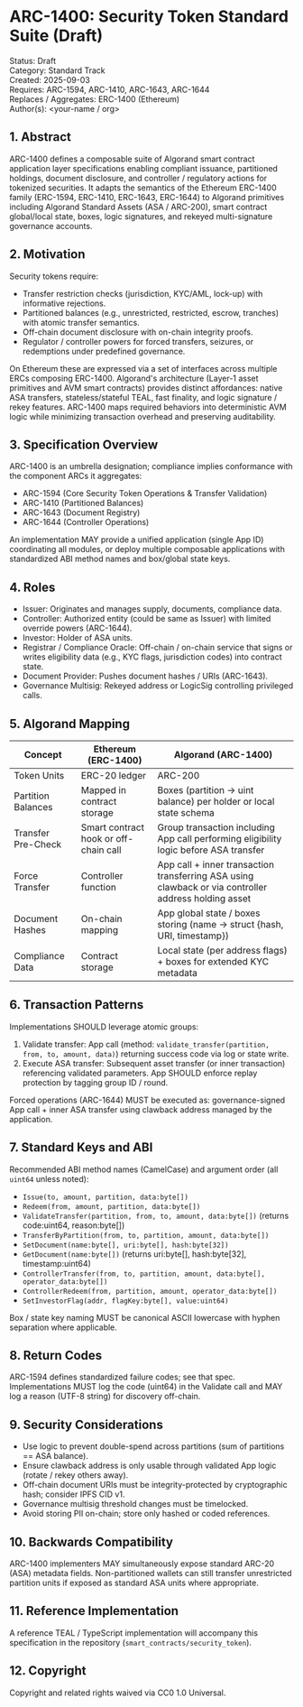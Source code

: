 # ARC-1400: Security Token Standard Suite (Draft)

Status: Draft  
Category: Standard Track  
Created: 2025-09-03  
Requires: ARC-1594, ARC-1410, ARC-1643, ARC-1644  
Replaces / Aggregates: ERC-1400 (Ethereum)  
Author(s): <your-name / org>

## 1. Abstract

ARC-1400 defines a composable suite of Algorand smart contract application layer specifications enabling compliant issuance, partitioned holdings, document disclosure, and controller / regulatory actions for tokenized securities. It adapts the semantics of the Ethereum ERC-1400 family (ERC-1594, ERC-1410, ERC-1643, ERC-1644) to Algorand primitives including Algorand Standard Assets (ASA / ARC-200), smart contract global/local state, boxes, logic signatures, and rekeyed multi-signature governance accounts.

## 2. Motivation

Security tokens require:

- Transfer restriction checks (jurisdiction, KYC/AML, lock-up) with informative rejections.
- Partitioned balances (e.g., unrestricted, restricted, escrow, tranches) with atomic transfer semantics.
- Off-chain document disclosure with on-chain integrity proofs.
- Regulator / controller powers for forced transfers, seizures, or redemptions under predefined governance.

On Ethereum these are expressed via a set of interfaces across multiple ERCs composing ERC-1400. Algorand's architecture (Layer-1 asset primitives and AVM smart contracts) provides distinct affordances: native ASA transfers, stateless/stateful TEAL, fast finality, and logic signature / rekey features. ARC-1400 maps required behaviors into deterministic AVM logic while minimizing transaction overhead and preserving auditability.

## 3. Specification Overview

ARC-1400 is an umbrella designation; compliance implies conformance with the component ARCs it aggregates:

- ARC-1594 (Core Security Token Operations & Transfer Validation)
- ARC-1410 (Partitioned Balances)
- ARC-1643 (Document Registry)
- ARC-1644 (Controller Operations)

An implementation MAY provide a unified application (single App ID) coordinating all modules, or deploy multiple composable applications with standardized ABI method names and box/global state keys.

## 4. Roles

- Issuer: Originates and manages supply, documents, compliance data.
- Controller: Authorized entity (could be same as Issuer) with limited override powers (ARC-1644).
- Investor: Holder of ASA units.
- Registrar / Compliance Oracle: Off-chain / on-chain service that signs or writes eligibility data (e.g., KYC flags, jurisdiction codes) into contract state.
- Document Provider: Pushes document hashes / URIs (ARC-1643).
- Governance Multisig: Rekeyed address or LogicSig controlling privileged calls.

## 5. Algorand Mapping

| Concept            | Ethereum (ERC-1400)                   | Algorand (ARC-1400)                                                                                  |
| ------------------ | ------------------------------------- | ---------------------------------------------------------------------------------------------------- |
| Token Units        | ERC-20 ledger                         | ARC-200                                                                                              |
| Partition Balances | Mapped in contract storage            | Boxes (partition -> uint balance) per holder or local state schema                                   |
| Transfer Pre-Check | Smart contract hook or off-chain call | Group transaction including App call performing eligibility logic before ASA transfer                |
| Force Transfer     | Controller function                   | App call + inner transaction transferring ASA using clawback or via controller address holding asset |
| Document Hashes    | On-chain mapping                      | App global state / boxes storing (name -> struct {hash, URI, timestamp})                             |
| Compliance Data    | Contract storage                      | Local state (per address flags) + boxes for extended KYC metadata                                    |

## 6. Transaction Patterns

Implementations SHOULD leverage atomic groups:

1. Validate transfer: App call (method: `validate_transfer(partition, from, to, amount, data)`) returning success code via log or state write.
2. Execute ASA transfer: Subsequent asset transfer (or inner transaction) referencing validated parameters. App SHOULD enforce replay protection by tagging group ID / round.

Forced operations (ARC-1644) MUST be executed as: governance-signed App call + inner ASA transfer using clawback address managed by the application.

## 7. Standard Keys and ABI

Recommended ABI method names (CamelCase) and argument order (all `uint64` unless noted):

- `Issue(to, amount, partition, data:byte[])`
- `Redeem(from, amount, partition, data:byte[])`
- `ValidateTransfer(partition, from, to, amount, data:byte[])` (returns code:uint64, reason:byte[])
- `TransferByPartition(from, to, partition, amount, data:byte[])`
- `SetDocument(name:byte[], uri:byte[], hash:byte[32])`
- `GetDocument(name:byte[])` (returns uri:byte[], hash:byte[32], timestamp:uint64)
- `ControllerTransfer(from, to, partition, amount, data:byte[], operator_data:byte[])`
- `ControllerRedeem(from, partition, amount, operator_data:byte[])`
- `SetInvestorFlag(addr, flagKey:byte[], value:uint64)`

Box / state key naming MUST be canonical ASCII lowercase with hyphen separation where applicable.

## 8. Return Codes

ARC-1594 defines standardized failure codes; see that spec. Implementations MUST log the code (uint64) in the Validate call and MAY log a reason (UTF-8 string) for discovery off-chain.

## 9. Security Considerations

- Use logic to prevent double-spend across partitions (sum of partitions == ASA balance).
- Ensure clawback address is only usable through validated App logic (rotate / rekey others away).
- Off-chain document URIs must be integrity-protected by cryptographic hash; consider IPFS CID v1.
- Governance multisig threshold changes must be timelocked.
- Avoid storing PII on-chain; store only hashed or coded references.

## 10. Backwards Compatibility

ARC-1400 implementers MAY simultaneously expose standard ARC-20 (ASA) metadata fields. Non-partitioned wallets can still transfer unrestricted partition units if exposed as standard ASA units where appropriate.

## 11. Reference Implementation

A reference TEAL / TypeScript implementation will accompany this specification in the repository (`smart_contracts/security_token`).

## 12. Copyright

Copyright and related rights waived via CC0 1.0 Universal.
